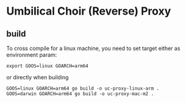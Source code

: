 # Umbilical Choir (Reverse) Proxy
## build
To cross compile for a linux machine, you need to set target either as environment param:  
```
export GOOS=linux GOARCH=arm64
```
or directly when building
```
GOOS=linux GOARCH=arm64 go build -o uc-proxy-linux-arm .
GOOS=darwin GOARCH=arm64 go build -o uc-proxy-mac-m2 .

```